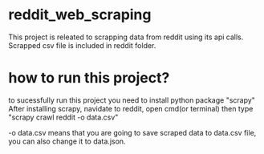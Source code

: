 # reddit_web_scraping
This project is releated to scrapping data from reddit using its api calls.
Scrapped csv file is included in reddit folder.

# how to run this project?

to sucessfully run this project you need to install python package "scrapy"
After installing scrapy, navidate to reddit, open cmd(or terminal) then type "scrapy crawl reddit -o data.csv"

-o data.csv means that you are going to save scraped data to data.csv file, you can also change it to data.json.

